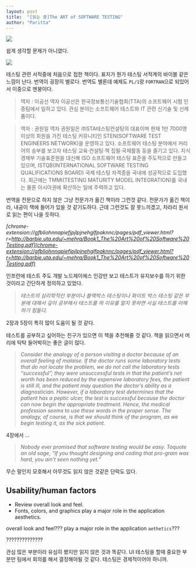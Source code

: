 ```yaml
---
layout: post
title:  "[읽는 중]The ART of SOFTWARE TESTING"
author: "Paritta"
---
```


<img src="http://mansainfotech.com/blog/wp-content/uploads/2016/10/softtest.png">

쉽게 생각할 문제가 아니였다.

<img src="https://image.slidesharecdn.com/theartofsoftwaretesting2nded-090913011149-phpapp01/95/the-art-of-software-testing-2nd-ed-1-728.jpg?cb=1252804333">

테스팅 관련 서적중에 처음으로 접한 책이다. 표지가 뭔가 테스팅 서적계의 바이블 같은 느낌이 난다.
번역이 굉장히 별로다.
번역도 별론데 예제도 `PL/1`랑 `FORTRAN`으로 되있어서 이중으로 멘붕이다.

> 역자 : 이공선
역자 이공선은 한국정보통신기술협회(TTA)의 소프트웨어 시험 인증팀에서 일하고 있다. 관심 분야는 소프트웨어 테스트와 IT 관련 신기술 및 신제품이다.

>역자 : 권원일
역자 권원일은 ㈜STA테스팅컨설팅의 대표이며 현재 1만 7000명 이상의 회원을 가진 테스팅 커뮤니티인 STEN(SOFTWARE TEST ENGINEERS NETWORK)을 운영하고 있다. 소프트웨어 테스팅 분야에서 커리어의 승부를 보고자 테스팅 교육·컨설팅·책 집필·국제활동 등을 즐기고 있다. 지식경제부 기술표준원을 대신해 ISO 소프트웨어 테스팅 표준을 주도적으로 만들고 있으며, ISTQB(INTERNATIONAL SOFTWARE TESTING QUALIFICATIONS BOARD) 국제 테스팅 자격증을 국내에 성공적으로 도입했다. 최근에는 TMMI(TESTING MATURITY MODEL INTEGRATION)를 국내는 물론 아시아권에 확산하는 일에 주력하고 있다.

번역을 전문으로 하지 않은 그냥 전문가가 옮긴 책이라 그런것 같다. 전문가가 옮긴 책이라, 내공이 책에 들어가 있을 것 같기도하다. 근데 그런것도 잘 못느끼겠고, 차라리 원서로 읽는 편이 나을 듯하다.

*[chrome-extension://gfbliohnnapiefjpjlpjnehglfpaknnc/pages/pdf_viewer.html?r=http://barbie.uta.edu/~mehra/Book1_The%20Art%20of%20Software%20Testing.pdf](chrome-extension://gfbliohnnapiefjpjlpjnehglfpaknnc/pages/pdf_viewer.html?r=http://barbie.uta.edu/~mehra/Book1_The%20Art%20of%20Software%20Testing.pdf)*

인프런에 테스트 주도 개발 노드제이에스 인강만 보고 테스트가 유지보수를 하기 위한 것이라고 간단하게 정의하고 있었다.

> *테스트의 심리학적인 부분이나 블랙박스 테스팅이나 화이트 박스 테스팅 같은 부분에 대해서 깊이 공부해서 테스트를 하 이유를 알지 못하면 사실 테스트를 이해하기 힘들다.*

2장과 5장이 특히 많이 도움이 될 것 같다.

테스트를 공부하고 싶어하는 친구가 있으면 이 책을 추천해줄 것 같다. 책을 읽으면서 머리에 탁탁 들어박히는 좋은 글이 많다.

> *Consider the analogy of a person visiting a doctor because of an overall feeling of malaise. If the doctor runs some laboratory tests that do not locate the problem, we do not call the laboratory tests “successful”; they were unsuccessful tests in that the patient’s net worth has been reduced by the expensive laboratory fees, the patient is still ill, and the patient may question the doctor’s ability as a diagnostician. However, if a laboratory test determines that the patient has a peptic ulcer, the test is successful because the doctor can now begin the appropriate treatment. Hence, the medical profession seems to use these words in the proper sense. The analogy, of course, is that we should think of the program, as we begin testing it, as the sick patient.*

4장에서 ...

> *Nobody  ever  promised  that  software  testing  would  be  easy.  Toquote an old sage, “If you thought designing and coding that pro-gram was hard, you ain’t seen nothing yet.”*

무슨 말인지 모호해서 아무것도 읽지 않은 것같은 단락도 있다.

## Usability/human factors 

- Review overall look and feel.  
- Fonts, colors, and graphics play a major role in the application aesthetics.

overall look and feel???
play a major role in the application `aethetics`???

??????????????

관심 많은 부분이라 유심히 봤지만 읽지 않은 것과 똑같다.
UI 테스팅을 할때 중요한 부분만 팀에서 회의를 해서 결정해야될 것 같다. 테스팅은 경제적이어야 하니까.


